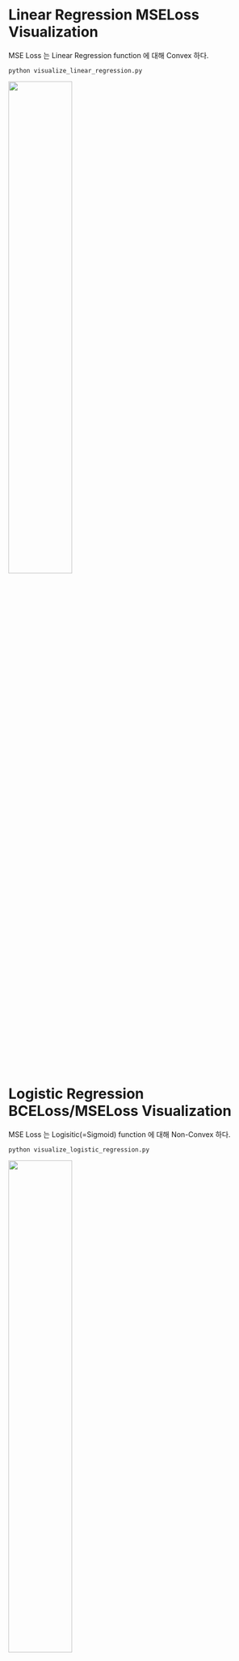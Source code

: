 # Linear Regression MSELoss Visualization
MSE Loss 는 Linear Regression function 에 대해 Convex 하다.

```
python visualize_linear_regression.py
```

<img src=".figures/linear_regression_mse.PNG" width="50%">


# Logistic Regression BCELoss/MSELoss Visualization

MSE Loss 는 Logisitic(=Sigmoid) function 에 대해 Non-Convex 하다.

```
python visualize_logistic_regression.py
```

<img src=".figures/logistic_regression_mse.PNG" width="50%">

<img src=".figures/logistic_regression_bce.PNG" width="50%">
